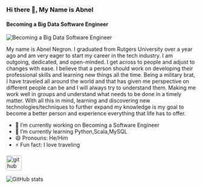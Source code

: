 ### Hi there 👋, My Name is Abnel
#### Becoming a Big Data Software Engineer
![Becoming a Big Data Software Engineer](https://arturssmirnovs.github.io/github-profile-readme-generator/images/banner.png)

My name is Abnel Negron. I graduated from Rutgers University over a year ago and am very eager to start my career in the tech industry. I am outgoing, dedicated, and open-minded. I get across to people and adjust to changes with ease. I believe that a person should work on developing their professional skills and learning new things all the time. Being a military brat, I have traveled all around the world and that has given me perspective on different people can be and I will always try to understand them. Making me work well in groups and understand what needs to be done in a timely matter. With all this in mind, learning and discovering new technologies/techniques to further expand my knowledge is my goal to become a better person and experience everything that life has to offer.



- 🔭 I’m currently working on Becoming a Software Engineer 
- 🌱 I’m currently learning Python,Scala,MySQL 
- 😄 Pronouns: He/Him 
- ⚡ Fun fact: I love traveling 


[<img src='https://cdn.jsdelivr.net/npm/simple-icons@3.0.1/icons/github.svg' alt='github' height='40'>](https://github.com/Abnel-Negron)  

![GitHub stats](https://github-readme-stats.vercel.app/api?username=Abnel-Negron&show_icons=true)  

